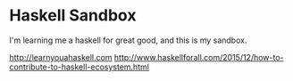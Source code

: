 Haskell Sandbox
===============

I'm learning me a haskell for great good, and this is my sandbox.

http://learnyouahaskell.com
http://www.haskellforall.com/2015/12/how-to-contribute-to-haskell-ecosystem.html

